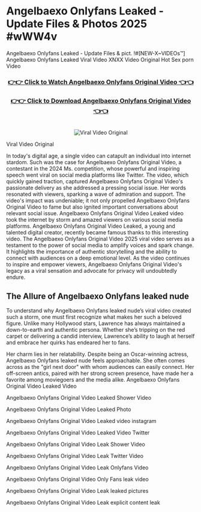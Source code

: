 # Angelbaexo Onlyfans Leaked - Update Files & Photos 2025 #wWW4v

Angelbaexo Onlyfans Leaked - Update Files & pict. !#[NEW-X~VIDEOs™] Angelbaexo Onlyfans Leaked Viral Video XNXX Video Original Hot Sex porn Video
<br>
<div align="center">
<h3><a href="https://links2leaks.com?utm_source=angelbaexo&utm_medium=gitlong" rel="nofollow">👉👉 Click to Watch Angelbaexo Onlyfans Original Video 👈👈</a></h3>
<h3><a href="https://links2leaks.com?utm_source=angelbaexo&utm_medium=gitlong" rel="nofollow">👉👉 Click to Download Angelbaexo Onlyfans Original Video 👈👈</a></h3>
<br>
<a href="https://links2leaks.com?utm_source=angelbaexo&utm_medium=gitlong" rel="nofollow"><img src="https://i.ibb.co/Gkj2r4b/banner.png" alt="Viral Video Original" style="max-width: 100%; display: inline-block;" data-target="animated-image.originalImage"></a>
</div>

Viral Video Original

In today's digital age, a single video can catapult an individual into internet stardom. Such was the case for Angelbaexo Onlyfans Original Video, a contestant in the 2024 Ms. competition, whose powerful and inspiring speech went viral on social media platforms like Twitter.
The video, which quickly gained traction, captured Angelbaexo Onlyfans Original Video's passionate delivery as she addressed a pressing social issue. Her words resonated with viewers, sparking a wave of admiration and support. The video's impact was undeniable; it not only propelled Angelbaexo Onlyfans Original Video to fame but also ignited important conversations about relevant social issue.
Angelbaexo Onlyfans Original Video Leaked video took the internet by storm and amazed viewers on various social media platforms. Angelbaexo Onlyfans Original Video Leaked, a young and talented digital creator, recently became famous thanks to this interesting video.
The Angelbaexo Onlyfans Original Video 2025 viral video serves as a testament to the power of social media to amplify voices and spark change. It highlights the importance of authentic storytelling and the ability to connect with audiences on a deep emotional level. As the video continues to inspire and empower viewers, Angelbaexo Onlyfans Original Video's legacy as a viral sensation and advocate for privacy will undoubtedly endure.

<h2>The Allure of Angelbaexo Onlyfans leaked nude</h2>


To understand why Angelbaexo Onlyfans leaked nude’s viral video created such a storm, one must first recognize what makes her such a beloved figure. Unlike many Hollywood stars, Lawrence has always maintained a down-to-earth and authentic persona. Whether she’s tripping on the red carpet or delivering a candid interview, Lawrence’s ability to laugh at herself and embrace her quirks has endeared her to fans.

Her charm lies in her relatability. Despite being an Oscar-winning actress, Angelbaexo Onlyfans leaked nude feels approachable. She often comes across as the "girl next door" with whom audiences can easily connect. Her off-screen antics, paired with her strong screen presence, have made her a favorite among moviegoers and the media alike.
Angelbaexo Onlyfans Original Video Leaked Video

Angelbaexo Onlyfans Original Video Leaked Shower Video

Angelbaexo Onlyfans Original Video Leaked Photo

Angelbaexo Onlyfans Original Video Leaked video instagram

Angelbaexo Onlyfans Original Video Leaked Video Twitter

Angelbaexo Onlyfans Original Video Leak Shower Video

Angelbaexo Onlyfans Original Video Leak Twitter Video

Angelbaexo Onlyfans Original Video Leak Onlyfans Video

Angelbaexo Onlyfans Original Video Only Fans leak video

Angelbaexo Onlyfans Original Video Leak leaked pictures

Angelbaexo Onlyfans Original Video Leak explicit content leak